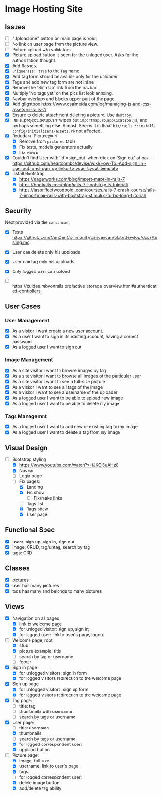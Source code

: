 # Image Hosting Site

## Issues
- [ ] "Upload one" button on main page is void;
- [ ] No link on user page from the picture view.
- [ ] Picture upload w/o validators.
- [x] Picture upload button is seen for the unloged user.  Asks for the authorization thought.
- [x] Add flashes.
- [x] `uniqueness: true` to the `Tag` name.
- [x] Add tag form should be avaible only for the uploader
- [x] Tags and add new tag form are not inline
- [x] Remove the 'Sign Up' link from the navbar
- [x] Multiply 'No tags yet' on the pics list look annoing.
- [x] Navbar overlaps and blocks upper part of the page.
- [x] Add glightbox https://www.csalmeida.com/log/managing-js-and-css-assets-in-rails-7/
- [x] Ensure to delete attachment deleting a picture.  Use `destroy`.
- [x] 'rails_project_setup.sh' wipes out `importmap.rb`,`application.js`, and perhaps something else. Almost.  Seems it is thaаt `bin/rails *:install`.  `config/initializers/assets.rb` not affected.  
- [x] Redudant 'Picture@url'
  - [x] Remove from `pictures` table
  - [x] Fix tests, models generators actually
  - [x] Fix views
- [x] Couldn't find User with 'id'=sign_out` when click on 'Sign out' at nav. - https://github.com/heartcombo/devise/wiki/How-To:-Add-sign_in,-sign_out,-and-sign_up-links-to-your-layout-template
- [x] Install Bootstrap
  - [x] https://eagerworks.com/blog/import-maps-in-rails-7
  - [x] https://bootrails.com/blog/rails-7-bootstrap-5-tutorial/
  - [x] https://jasonfleetwoodboldt.com/courses/rails-7-crash-course/rails-7-importmap-rails-with-bootstrap-stimulus-turbo-long-tutorial/

## Security

Next provided via the `cancancan`:
  - [x] Tests https://github.com/CanCanCommunity/cancancan/blob/develop/docs/testing.md
  - [x] User can delete only his upploads
  - [x] User can tag only his upploads
  - [x] Only logged user can upload 
  - [ ] https://guides.rubyonrails.org/active_storage_overview.html#authenticated-controllers


## User Cases

### User Management 

 - [x] As a visitor I want create a new user account.
 - [x] As a user I want to sign in its existing account, having a correct password
 - [x] As a logged user I want to sign out
 
### Image Management
 - [x] As a site visitor I want to browse images by tag
 - [x] As a site visitor I want to browse all images of the particular user
 - [x] As a site visitor I want to see a full-size picture
 - [x] As a visitor I want to see all tags of the image
 - [x] As a visitor I want to see a username of the uploader
 - [x] As a logged user I want to be able to upload new image
 - [x] As a logged user I want to be able to delete my image

### Tags Managemnt
 - [x] As a logged user I want to add new or existing tag to my image
 - [x] As a logged user I want to delete a tag from my image

## Visual Design
 - [ ] Bootstrap styling
   - [x] https://www.youtube.com/watch?v=iJKCj8uAHz8
   - [x] Navbar
   - [ ] Login page
   - [ ] Fix pages:
      - [x] Landing
      - [x] Pic show
        - [ ] Fix/make links
      - [ ] Tags list 
      - [x] Tags show
      - [x] User page
  
## Functional Spec
 - [x] users: sign up, sign in, sign out
 - [x] image: CRUD, tag/untag, search by tag
 - [x] tags: CRD 
 
## Classes
 - [x] pictures
 - [x] user has many pictures
 - [x] tags has many and belongs to many pictures
  
## Views
 - [x] Navigation on all pages
    - [x] link to welcome page
    - [x] for unloged visitor: sign up, sign in; 
    - [x] for logged user: link to user's page, logout
 - [ ] Welcome page, root 
   - [x] stub
   - [x] picture example, title 
   - [ ] search by tag or username
   - [ ] footer
 - [x] Sign in page
   - [x] for unlogged visitors: sign in form
   - [x] for logged visitors redirection to the welcome page
 - [x] Sign up page
   - [x] for unlogged visitors: sign up form
   - [x] for logged visitors redirection to the welcome page
 - [x] Tag page:
   - [ ] title: tag
   - [ ] thumbnails with username
   - [ ] search by tags or username
 - [x] User page:
   - [ ] title: username
   - [x] thumbnails
   - [ ] search by tags or username
   - [x] for logged correspondent user:
    - [x] uppload button 
 - [ ] Picture page:
   - [x] image, full size
   - [x] username, link to user's page
   - [x] tags
   - [ ] for logged correspondent user:
    - [x] delete image button
    - [x] add/delete tag ability
